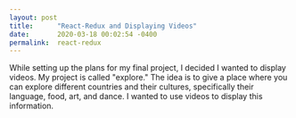 ```yaml
---
layout: post
title:      "React-Redux and Displaying Videos"
date:       2020-03-18 00:02:54 -0400
permalink:  react-redux
---
```



While setting up the plans for my final project, I decided I wanted to display videos.  My project is called "explore."  The idea is to give a place where you can explore different countries and their cultures, specifically their language, food, art, and dance.  I wanted to use videos to display this information.




